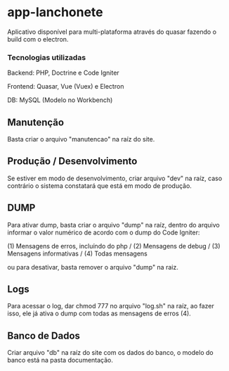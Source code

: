 # app-lanchonete
Aplicativo disponível para multi-plataforma através do quasar fazendo o build com o electron.

### Tecnologias utilizadas
Backend: PHP, Doctrine e Code Igniter

Frontend: Quasar, Vue (Vuex) e Electron

DB: MySQL (Modelo no Workbench)

## Manutenção
Basta criar o arquivo "manutencao" na raíz do site.

## Produção / Desenvolvimento
Se estiver em modo de desenvolvimento, criar arquivo "dev" na raíz, caso contrário o sistema constatará que está em modo de produção.

## DUMP
Para ativar dump, basta criar o arquivo "dump" na raíz, dentro do arquivo informar o valor numérico de acordo com o dump do Code Igniter:

(1) Mensagens de erros, incluíndo do php / (2) Mensagens de debug / (3) Mensagens informativas / (4) Todas mensagens

ou para desativar, basta remover o arquivo "dump" na raiz.

## Logs
Para acessar o log, dar chmod 777 no arquivo "log.sh" na raíz, ao fazer isso, ele já ativa o dump com todas as mensagens de erros (4).

## Banco de Dados
Criar arquivo "db" na raíz do site com os dados do banco, o modelo do banco está na pasta documentação.